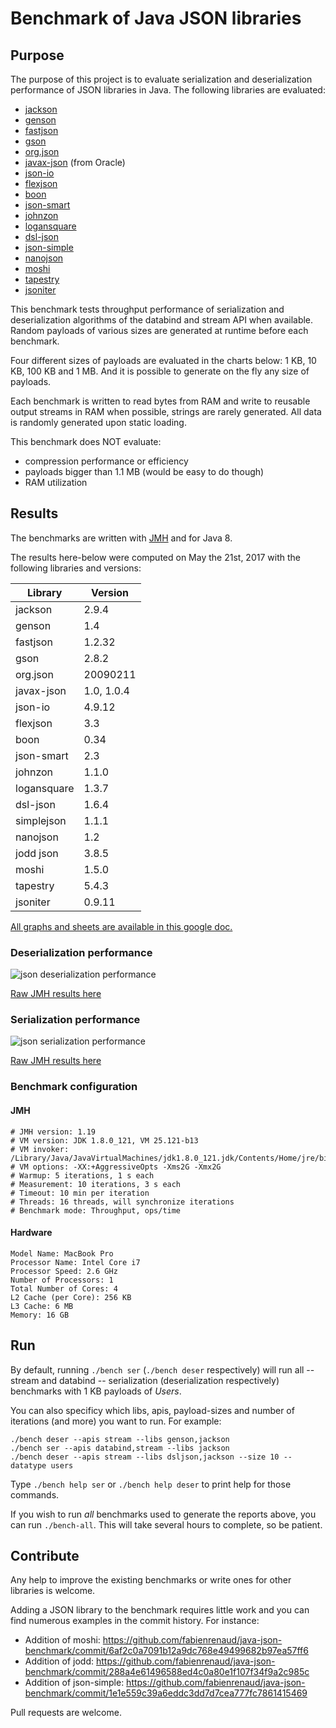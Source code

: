 # Benchmark of Java JSON libraries

## Purpose

The purpose of this project is to evaluate serialization and deserialization performance of JSON libraries in Java.
The following libraries are evaluated:

* [jackson](https://github.com/FasterXML/jackson)
* [genson](https://owlike.github.io/genson/)
* [fastjson](https://github.com/alibaba/fastjson)
* [gson](https://github.com/google/gson)
* [org.json](https://github.com/stleary/JSON-java)
* [javax-json](https://jsonp.java.net/) (from Oracle)
* [json-io](https://github.com/jdereg/json-io)
* [flexjson](http://flexjson.sourceforge.net/)
* [boon](https://github.com/boonproject/boon)
* [json-smart](http://netplex.github.io/json-smart/)
* [johnzon](http://johnzon.apache.org/)
* [logansquare](https://github.com/bluelinelabs/LoganSquare)
* [dsl-json](https://github.com/ngs-doo/dsl-json)
* [json-simple](https://code.google.com/archive/p/json-simple/)
* [nanojson](https://github.com/mmastrac/nanojson)
* [moshi](https://github.com/square/moshi)
* [tapestry](https://tapestry.apache.org/json.html)
* [jsoniter](http://jsoniter.com)

This benchmark tests throughput performance of serialization and deserialization algorithms of the databind and stream API when available.
Random payloads of various sizes are generated at runtime before each benchmark.

Four different sizes of payloads are evaluated in the charts below: 1 KB, 10 KB, 100 KB and 1 MB. And it is possible to generate on the fly any size of payloads.

Each benchmark is written to read bytes from RAM and write to reusable output streams in RAM when possible, strings are rarely generated. All data is randomly generated upon static loading.

This benchmark does NOT evaluate:

* compression performance or efficiency
* payloads bigger than 1.1 MB (would be easy to do though)
* RAM utilization

## Results

The benchmarks are written with [JMH](http://openjdk.java.net/projects/code-tools/jmh/) and for Java 8.

The results here-below were computed on May the 21st, 2017 with the following libraries and versions:

| Library     | Version |
|-------------|---------|
| jackson     | 2.9.4   |
| genson      | 1.4     |
| fastjson    | 1.2.32  |
| gson        | 2.8.2   |
| org.json    | 20090211   |
| javax-json  | 1.0, 1.0.4 |
| json-io     | 4.9.12  |
| flexjson    | 3.3     |
| boon        | 0.34    |
| json-smart  | 2.3     |
| johnzon     | 1.1.0   |
| logansquare | 1.3.7   |
| dsl-json    | 1.6.4   |
| simplejson  | 1.1.1   |
| nanojson    | 1.2     |
| jodd json   | 3.8.5   |
| moshi       | 1.5.0   |
| tapestry    | 5.4.3   |
| jsoniter    | 0.9.11  |

[All graphs and sheets are available in this google doc.](https://docs.google.com/spreadsheets/d/16GSfiTSRP2WKu3XxqNPIW_0KvZ2PezjFMHqTHrG-XZU/edit?usp=sharing)

### Deserialization performance

![json deserialization performance](https://docs.google.com/spreadsheets/d/16GSfiTSRP2WKu3XxqNPIW_0KvZ2PezjFMHqTHrG-XZU/pubchart?oid=746064058&format=image)

[Raw JMH results here][jmh-results]

### Serialization performance

![json serialization performance](https://docs.google.com/spreadsheets/d/16GSfiTSRP2WKu3XxqNPIW_0KvZ2PezjFMHqTHrG-XZU/pubchart?oid=1130150523&format=image)

[Raw JMH results here][jmh-results]

### Benchmark configuration

#### JMH

    # JMH version: 1.19
    # VM version: JDK 1.8.0_121, VM 25.121-b13
    # VM invoker: /Library/Java/JavaVirtualMachines/jdk1.8.0_121.jdk/Contents/Home/jre/bin/java
    # VM options: -XX:+AggressiveOpts -Xms2G -Xmx2G
    # Warmup: 5 iterations, 1 s each
    # Measurement: 10 iterations, 3 s each
    # Timeout: 10 min per iteration
    # Threads: 16 threads, will synchronize iterations
    # Benchmark mode: Throughput, ops/time

#### Hardware

    Model Name: MacBook Pro
    Processor Name: Intel Core i7
    Processor Speed: 2.6 GHz
    Number of Processors: 1
    Total Number of Cores: 4
    L2 Cache (per Core): 256 KB
    L3 Cache: 6 MB
    Memory: 16 GB

## Run

By default, running `./bench ser` (`./bench deser` respectively) will run 
all -- stream and databind -- serialization (deserialization respectively)
benchmarks with 1 KB payloads of _Users_.

You can also specificy which libs, apis, payload-sizes and number of 
iterations (and more) you want to run. For example:

    ./bench deser --apis stream --libs genson,jackson 
    ./bench ser --apis databind,stream --libs jackson 
    ./bench deser --apis stream --libs dsljson,jackson --size 10 --datatype users
 
Type `./bench help ser` or `./bench help deser` to print help for those
commands.

If you wish to run _all_ benchmarks used to generate the reports above,
you can run `./bench-all`. This will take several hours to complete, so
be patient.

## Contribute

Any help to improve the existing benchmarks or write ones for other
libraries is welcome.

Adding a JSON library to the benchmark requires little work and you can
find numerous examples in the commit history. For instance:

 * Addition of moshi: https://github.com/fabienrenaud/java-json-benchmark/commit/6af2c0a7091b12a9dc768e49499682b97ea57ff6
 * Addition of jodd: https://github.com/fabienrenaud/java-json-benchmark/commit/288a4e61496588ed4c0a80e1f107f34f9a2c985c
 * Addition of json-simple: https://github.com/fabienrenaud/java-json-benchmark/commit/1e1e559c39a6eddc3dd7d7cea777fc7861415469
 

Pull requests are welcome.

[jmh-results]: /archive/raw-results-2017-05-21.md
